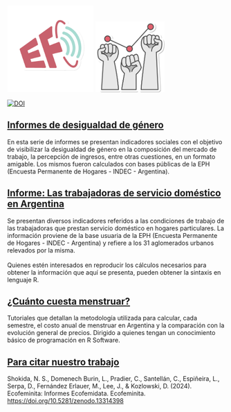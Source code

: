

<img src="img/Logos EcoFeminita-03.png" width="200">     <img src="img/Ecofemidata.png" width="160">

[![DOI](https://zenodo.org/badge/235862458.svg)](https://zenodo.org/badge/latestdoi/235862458)




## [Informes de desigualdad de género](informe_desigualdad_genero)

En esta serie de informes se presentan indicadores sociales con el objetivo de visibilizar la desigualdad de género en la composición del mercado de trabajo, la percepción de ingresos, entre otras cuestiones, en un formato amigable. Los mismos fueron calculados con bases públicas de la EPH (Encuesta Permanente de Hogares - INDEC - Argentina). 

## [Informe: Las trabajadoras de servicio doméstico en Argentina](informe_servicio_domestico)

Se presentan diversos indicadores referidos a las condiciones de trabajo de las trabajadoras que prestan servicio doméstico en hogares particulares. La información proviene de la base usuaria de la EPH (Encuesta Permanente de Hogares - INDEC - Argentina) y refiere a los 31 aglomerados urbanos relevados por la misma.
<br><br>
Quienes estén interesados en reproducir los cálculos necesarios para obtener la información que aquí se presenta, pueden obtener la sintaxis en lenguaje R.

## [¿Cuánto cuesta menstruar?](MenstruAccion)

Tutoriales que detallan la metodología utilizada para calcular, cada semestre, el costo anual de menstruar en Argentina y la comparación con la evolución general de precios. Dirigido a quienes tengan un conocimiento básico de programación en R Software.


## [Para citar nuestro trabajo](https://doi.org/10.5281/zenodo.13314398)

Shokida, N. S., Domenech Burin, L., Pradier, C., Santellán, C., Espiñeira, L., Serpa, D., Fernández Erlauer, M., Lee, J., & Kozlowski, D. (2024). Ecofeminita: Informes Ecofemidata. Ecofeminita. https://doi.org/10.5281/zenodo.13314398

